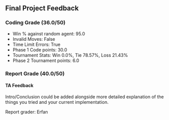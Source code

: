 ## Final Project Feedback 

### Coding Grade (36.0/50) 

 - Win % against random agent: 95.0 
 - Invalid Moves: False
 - Time Limit Errors: True
 - Phase 1 Code points: 30.0
 - Tournament Stats: Win 0.0%, Tie 78.57%, Loss 21.43%
 - Phase 2 Tournament points: 6.0

### Report Grade (40.0/50) 

#### TA Feedback 

Intro/Conclusion could be added alongside more detailed explanation of the things you tried and your current implementation.

Report grader: Erfan


